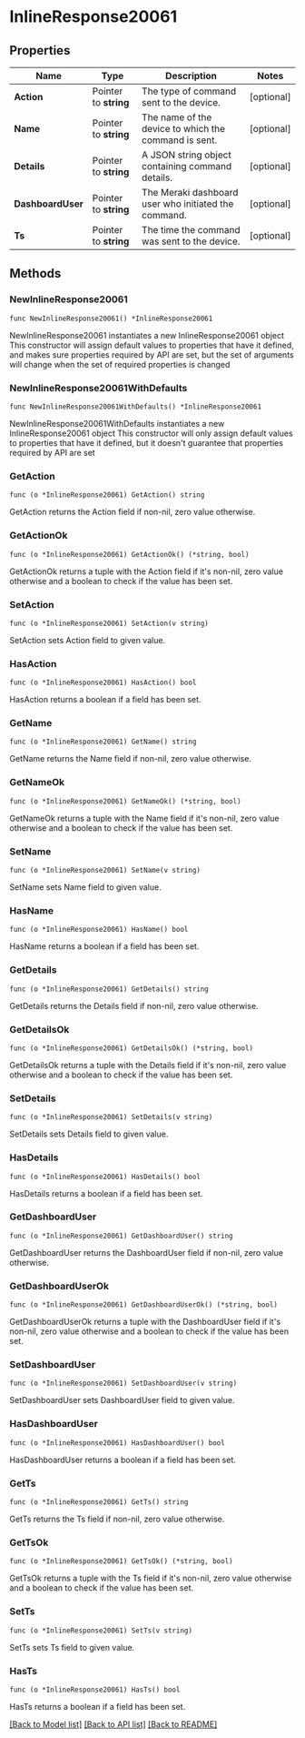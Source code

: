 # InlineResponse20061

## Properties

Name | Type | Description | Notes
------------ | ------------- | ------------- | -------------
**Action** | Pointer to **string** | The type of command sent to the device. | [optional] 
**Name** | Pointer to **string** | The name of the device to which the command is sent. | [optional] 
**Details** | Pointer to **string** | A JSON string object containing command details. | [optional] 
**DashboardUser** | Pointer to **string** | The Meraki dashboard user who initiated the command. | [optional] 
**Ts** | Pointer to **string** | The time the command was sent to the device. | [optional] 

## Methods

### NewInlineResponse20061

`func NewInlineResponse20061() *InlineResponse20061`

NewInlineResponse20061 instantiates a new InlineResponse20061 object
This constructor will assign default values to properties that have it defined,
and makes sure properties required by API are set, but the set of arguments
will change when the set of required properties is changed

### NewInlineResponse20061WithDefaults

`func NewInlineResponse20061WithDefaults() *InlineResponse20061`

NewInlineResponse20061WithDefaults instantiates a new InlineResponse20061 object
This constructor will only assign default values to properties that have it defined,
but it doesn't guarantee that properties required by API are set

### GetAction

`func (o *InlineResponse20061) GetAction() string`

GetAction returns the Action field if non-nil, zero value otherwise.

### GetActionOk

`func (o *InlineResponse20061) GetActionOk() (*string, bool)`

GetActionOk returns a tuple with the Action field if it's non-nil, zero value otherwise
and a boolean to check if the value has been set.

### SetAction

`func (o *InlineResponse20061) SetAction(v string)`

SetAction sets Action field to given value.

### HasAction

`func (o *InlineResponse20061) HasAction() bool`

HasAction returns a boolean if a field has been set.

### GetName

`func (o *InlineResponse20061) GetName() string`

GetName returns the Name field if non-nil, zero value otherwise.

### GetNameOk

`func (o *InlineResponse20061) GetNameOk() (*string, bool)`

GetNameOk returns a tuple with the Name field if it's non-nil, zero value otherwise
and a boolean to check if the value has been set.

### SetName

`func (o *InlineResponse20061) SetName(v string)`

SetName sets Name field to given value.

### HasName

`func (o *InlineResponse20061) HasName() bool`

HasName returns a boolean if a field has been set.

### GetDetails

`func (o *InlineResponse20061) GetDetails() string`

GetDetails returns the Details field if non-nil, zero value otherwise.

### GetDetailsOk

`func (o *InlineResponse20061) GetDetailsOk() (*string, bool)`

GetDetailsOk returns a tuple with the Details field if it's non-nil, zero value otherwise
and a boolean to check if the value has been set.

### SetDetails

`func (o *InlineResponse20061) SetDetails(v string)`

SetDetails sets Details field to given value.

### HasDetails

`func (o *InlineResponse20061) HasDetails() bool`

HasDetails returns a boolean if a field has been set.

### GetDashboardUser

`func (o *InlineResponse20061) GetDashboardUser() string`

GetDashboardUser returns the DashboardUser field if non-nil, zero value otherwise.

### GetDashboardUserOk

`func (o *InlineResponse20061) GetDashboardUserOk() (*string, bool)`

GetDashboardUserOk returns a tuple with the DashboardUser field if it's non-nil, zero value otherwise
and a boolean to check if the value has been set.

### SetDashboardUser

`func (o *InlineResponse20061) SetDashboardUser(v string)`

SetDashboardUser sets DashboardUser field to given value.

### HasDashboardUser

`func (o *InlineResponse20061) HasDashboardUser() bool`

HasDashboardUser returns a boolean if a field has been set.

### GetTs

`func (o *InlineResponse20061) GetTs() string`

GetTs returns the Ts field if non-nil, zero value otherwise.

### GetTsOk

`func (o *InlineResponse20061) GetTsOk() (*string, bool)`

GetTsOk returns a tuple with the Ts field if it's non-nil, zero value otherwise
and a boolean to check if the value has been set.

### SetTs

`func (o *InlineResponse20061) SetTs(v string)`

SetTs sets Ts field to given value.

### HasTs

`func (o *InlineResponse20061) HasTs() bool`

HasTs returns a boolean if a field has been set.


[[Back to Model list]](../README.md#documentation-for-models) [[Back to API list]](../README.md#documentation-for-api-endpoints) [[Back to README]](../README.md)


